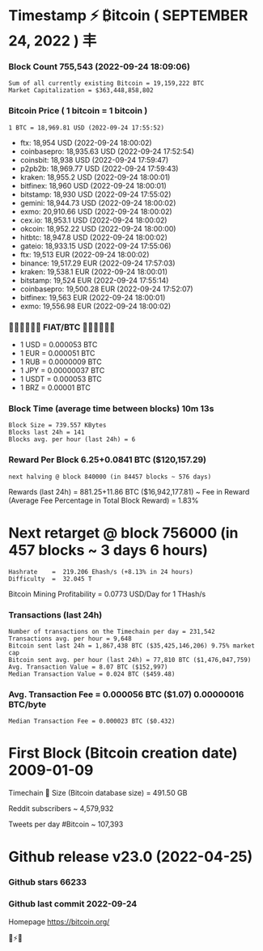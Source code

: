 # Timestamp ⚡ ₿itcoin ( SEPTEMBER 24, 2022 ) 丰

### Block Count	755,543 (2022-09-24 18:09:06)
    Sum of all currently existing Bitcoin = 19,159,222 BTC
    Market Capitalization = $363,448,858,802
### Bitcoin Price ( 1 bitcoin = 1 bitcoin )
	1 BTC = 18,969.81 USD (2022-09-24 17:55:52)
- ftx: 18,954 USD (2022-09-24 18:00:02)
- coinbasepro: 18,935.63 USD (2022-09-24 17:52:54)
- coinsbit: 18,938 USD (2022-09-24 17:59:47)
- p2pb2b: 18,969.77 USD (2022-09-24 17:59:43)
- kraken: 18,955.2 USD (2022-09-24 18:00:01)
- bitfinex: 18,960 USD (2022-09-24 18:00:01)
- bitstamp: 18,930 USD (2022-09-24 17:55:02)
- gemini: 18,944.73 USD (2022-09-24 18:00:02)
- exmo: 20,910.66 USD (2022-09-24 18:00:02)
- cex.io: 18,953.1 USD (2022-09-24 18:00:02)
- okcoin: 18,952.22 USD (2022-09-24 18:00:00)
- hitbtc: 18,947.8 USD (2022-09-24 18:00:02)
- gateio: 18,933.15 USD (2022-09-24 17:55:06)
- ftx: 19,513 EUR (2022-09-24 18:00:02)
- binance: 19,517.29 EUR (2022-09-24 17:57:03)
- kraken: 19,538.1 EUR (2022-09-24 18:00:01)
- bitstamp: 19,524 EUR (2022-09-24 17:55:14)
- coinbasepro: 19,500.28 EUR (2022-09-24 17:52:07)
- bitfinex: 19,563 EUR (2022-09-24 18:00:01)
- exmo: 19,556.98 EUR (2022-09-24 18:00:02)
### 💱💶💵💷💴💱 FIAT/BTC 💱💴💷💵💶💱
- 1 USD = 0.000053 BTC
- 1 EUR = 0.000051 BTC
- 1 RUB = 0.0000009 BTC
- 1 JPY = 0.00000037 BTC
- 1 USDT = 0.000053 BTC
- 1 BRZ = 0.00001 BTC
### Block Time (average time between blocks)	10m 13s
    Block Size = 739.557 KBytes
    Blocks last 24h = 141
    Blocks avg. per hour (last 24h) = 6
### Reward Per Block	6.25+0.0841 BTC ($120,157.29)
    next halving @ block 840000 (in 84457 blocks ~ 576 days)
Rewards (last 24h) = 881.25+11.86 BTC ($16,942,177.81) ~ Fee in Reward (Average Fee Percentage in Total Block Reward) = 1.83%
# Next retarget @ block 756000 (in 457 blocks ~ 3 days 6 hours)
    Hashrate    =  219.206 Ehash/s (+8.13% in 24 hours)
    Difficulty  =  32.045 T 

Bitcoin Mining Profitability = 0.0773 USD/Day for 1 THash/s
### Transactions (last 24h)
    Number of transactions on the Timechain per day = 231,542
    Transactions avg. per hour = 9,648
    Bitcoin sent last 24h = 1,867,438 BTC ($35,425,146,206) 9.75% market cap
    Bitcoin sent avg. per hour (last 24h) = 77,810 BTC ($1,476,047,759)
    Avg. Transaction Value = 8.07 BTC ($152,997)
    Median Transaction Value = 0.024 BTC ($459.48)
### Avg. Transaction Fee = 0.000056 BTC ($1.07) 0.00000016 BTC/byte
    Median Transaction Fee = 0.000023 BTC ($0.432)
# First Block (Bitcoin creation date)	2009-01-09

Timechain 🪩 Size (Bitcoin database size) = 491.50 GB

Reddit subscribers	~ 4,579,932

Tweets per day #Bitcoin	~ 107,393
# Github release	v23.0 (2022-04-25)
### Github stars	66233
### Github last commit	2022-09-24

Homepage	https://bitcoin.org/

💙⚡💜
